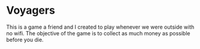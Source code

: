 # Voyagers
This is a game a friend and I created to play whenever we were outside with no wifi. 
The objective of the game is to collect as much money as possible before you die.
